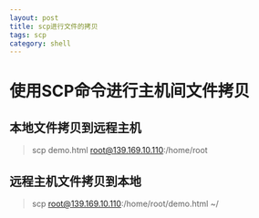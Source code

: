 ```yaml
---
layout: post
title: scp进行文件的拷贝
tags: scp
category: shell
---
```


# 使用SCP命令进行主机间文件拷贝

## 本地文件拷贝到远程主机
> scp demo.html root@139.169.10.110:/home/root

## 远程主机文件拷贝到本地
> scp  root@139.169.10.110:/home/root/demo.html ~/

